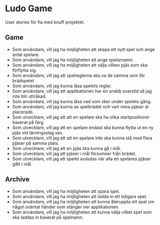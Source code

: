 # Ludo Game

User stories för fia med knuff projektet.

## Game

- Som användare, vill jag ha möjligheten att skapa ett nytt spel och ange antal spelare.
- Som användare, vill jag ha möjligheten att ange spelarnamn.
- Som användare, vill jag ha möjligheten att välja vilken pjäs som ska förflytta sig.
- Som användare, vill jag att spelreglerna ska va de samma som för brädspelet
- Som användare, vill jag kunna läsa spelets regler.
- Som användare, vill jag att applikationen har en snabb svarstid så jag inte blir uttråkad.
- Som användare, vill jag kunna läsa vad som sker under spelets gång.
- Som användare, vill jag kunna se spelbrädet och vart mina pjäser är placerade.
- Som utvecklare, vill jag att att en spelare ska ha olika startpositioner baserat på färg.
- Som utvecklare, vill jag att en spelare endast ska kunna flytta ut en ny pjäs vid tärningsslag sex.
- Som utvecklare, vill jag att att en spelare inte ska kunna stå med flera pjäser på samma plats.
- Som utvecklare, vill jag att en pjäs ska kunna gå i mål.
- Som utvecklare, vill jag att pjäser i mål försvinner från brädet.
- Som utvecklare, vill jag att spelet avslutas när alla en spelares pjäser gått i mål.

## Archive

- Som användare, vill jag ha möjligheten att spara spel.
- Som användare, vill jag ha möjligheten att ladda in ett tidigare spel.
- Som användare, vill jag ha möjligheten att kunna återuppta ett spel om något oväntat händer som stänger ner applikationen.
- Som användare, vill jag ha möjligheten att kunna välja vilket spel som ska laddas in baserat på spelnamn.
